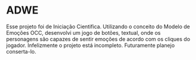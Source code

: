 # ADWE
Esse projeto foi de Iniciação Cientifica. Utilizando o conceito do Modelo de Emoções OCC, desenvolvi um jogo de botões, textual, onde os personagens são capazes de sentir emoções de acordo com os cliques do jogador. Infelizmente o projeto está incompleto. Futuramente planejo conserta-lo.
